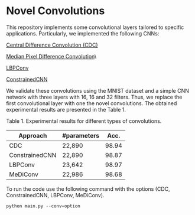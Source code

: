 # Novel Convolutions


This repository implements some convolutional layers tailored to specific applications. Particularly, we implemented the following CNNs:

[Central Difference Convolution (CDC)](https://arxiv.org/abs/2003.04092)

[Median Pixel Difference Convolution](https://bmvc2021-virtualconference.com/conference/papers/paper_0145.html)\\

[LBPConv](https://arxiv.org/abs/1608.06049)

[ConstrainedCNN](https://ieeexplore.ieee.org/document/8335799)


We validate these convolutions using the MNIST dataset and a simple CNN network with three layers with 16, 16 and 32 filters. Thus, we replace the first convolutional layer with one the novel convolutions. The obtained experimental results are presented in the Table 1. 


Table 1. Experimental results for different types of convolutions.

| Approach       | #parameters | Acc.  |
|----------------|-------------|-------|
| CDC            | 22,890      | 98.94 |
| ConstrainedCNN | 22,890      | 98.87 |
| LBPConv        | 23,642      | 98.97 |
| MeDiConv       | 22,986      | 98.68 |



To run the code use the following command with the options (CDC, ConstrainedCNN, LBPConv, MeDiConv). 


```python
python main.py --conv=option
```
